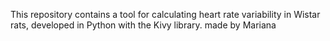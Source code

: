 This repository contains a tool for calculating heart rate variability in Wistar rats, developed in Python with the Kivy library. 
made by Mariana